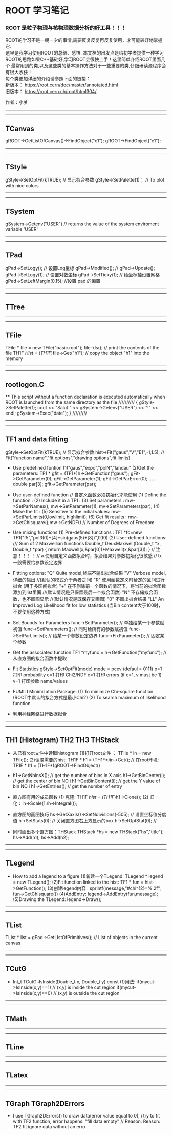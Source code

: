 #  ROOT 学习笔记
### ROOT 是粒子物理与核物理数据分析的好工具！！！      
ROOT的学习不是一朝一夕的事情,需要反复反复再反复使用，才可能较好地掌握它.                   
这里是我学习使用ROOT的总结、感悟. 本文档的出发点是给初学者提供一种学习
ROOT的思路如果C++基础好,学习ROOT会很快上手！这里简单介绍ROOT里面几个
最常用到的类,以及这些类的基本操作方法对于一些重要的类,仔细研读源程序会
有很大收获！              
每个类更加详细的介绍请参照下面的链接：                    
新版本： https://root.cern/doc/master/annotated.html  
旧版本： https://root.cern.ch/root/html304/           
                                                         
作者：小关                                            
________________________________________________________________________________
----------
TCanvas
----------
gROOT->GetListOfCanvas()->FindObject("c1");
gROOT->FindObject("c1");


_______________________________________________________________________________
---------
TStyle
---------
gStyle->SetOptFit(kTRUE);  // 显示拟合参数
gStyle->SetPalette(1)；    // To plot with nice colors



________________________________________________________________________________
----------
TSystem
----------
gSystem->Getenv("USER")  // returns the value of the system enviroment variable 'USER'


________________________________________________________________________________
----------
TPad
----------
gPad->SetLogy();     // 设置Log坐标
gPad->Modified();    //
gPad->Update();
gPad->SetLogy(1);    // 设置对数坐标
gPad->SetTicky(1);   // 给坐标轴设置网格
gPad->SetLeftMargin(0.15);  //设置 pad 的偏置

_______________________________________________________________________________
----------
TTree
----------



_______________________________________________________________________________
----------
TFile
----------
TFile * file = new TFile("basic.root");
file->ls();                              // print the contents of the file
TH1F *Hist = (TH1F*)file->Get("h1");     // copy the object "h1" into the memory

_______________________________________________________________________________
-------------
rootlogon.C
-------------
** This script without a function declaration is executed
automatically when ROOT is launched from the same
directory as the file
//////////
{
gStyle->SetPalette(1);
cout << "Salut " << gSystem->Getenv("USER") << "!" << endl;
gSystem->Exec("date");
}
/////////


_______________________________________________________________________________
---------------------
TF1 and data fitting
---------------------
gStyle->SetOptFit(kTRUE);  // 显示拟合参数
hist->Fit("gaus","V","E1",-1,1.5); // Fit("function name","fit options","drawing options",fit limits)

* Use predefined funtion
  (1)"gaus","expo","polN","landau"
  (2)Get the parameters:
     TF1 * gfit = (TF1*)h->GetFunction("gaus");
     gFit->GetParameter(0);
     gFit->GetParameter(1);
     gFit->GetParError(0);
     ......
     double par[3];
     gfit->GetParameter(par);

* Use user-defined function
  // 自定义函数必须初始化才能使用
  (1) Define the function :
  (2) Include it in a TF1 :
  (3) Set parameters  : mw->SetParNames(); mw->SetParameter(1); mv->SetParameters(par);
  (4) Make the fit    :
  (5) Sensitive to the initial values: mw->SetParLimits(0,lowlimit, highlimit);
  (6) Get fit results : mw->GetChisquare();mw->GetNDF() // Number of Degrees of Freedom

* Use mixing functions
  (1) Pre-defined functions : TF1 *fc=new TF1("f5","pol3(0)+[4]*sin(gaus(5)+[8])",0,10)
  (2) User-defined functions:
   /// Sum of 2 Maxwellian functions
    Double_t DeuxMaxwell(Double_t *x, Double_t *par)
   {
     return Maxwell(x,&par[0])+Maxwell(x,&par[3]);
   }
   // 注意！！！！
   // a.使用自定义函数拟合时，拟合结果对参数初始化很敏感
   // b.一般需要给参数设定边界

* Fittting options:
  "Q"   Quite model,终端不输出拟合结果
  "V"   Verbose model, 详细的输出    //(默认的模式介于两者之间)
  "R"   使用函数定义时给定的区间进行拟合 (用于多区间拟合)
  "+"   在不删除前一个函数的情况下，将当前的拟合函数添加到list里面  //(默认情况是只保留最后一个拟合函数)
  "N"   不存储拟合函数，也不画图显示    //(默认情况是既保存又画图)
  "0"   不画出拟合结果
  "LL"  An Improved Log Likelihood fit for low statistics (当Bin content大于100时，不要使用这种方式)


* Set Bounds for Parameters
  func->SetParameter();    // 单独给某一个参数赋初值
  func->SetParameters();   // 同时给所有的参数赋初值
  func->SetParLimits();    // 给某一个参数设定边界
  func->FixParameter();    // 固定某个参数

* Get the associated function
  TF1 *myfunc = h->GetFunction("myfunc");  // 从直方图的拟合函数中提取

* Fit Statistics
  gStyle->SetOptFit(mode)    mode = pcev  (defaul = 0111)
  p=1   打印 probability
  c=1   打印 Chi2/NDF
  e=1   打印 errors (if e=1, v must be 1)
  v=1   打印参数 name/values

* FUMILI Minimization Package:
  (1) To minimize Chi-square function          (ROOT中默认的拟合方式是最小Chi2)
  (2) To search maximum of likelihood function

* 利用神经网络进行数据拟合

________________________________________________________________________________
----------------
TH1 (Histogram)
TH2
TH3
THStack
---------------
* 从已有root文件中读取histogram
  (1)打开root文件  ： TFile * in = new TFile();
  (2)读取需要的hist:  TH1F * h1 = (TH1F*)in->Get();
  // 在root环境: TF1F * h1 = (TH1F*)gROOT->FindObject()

* h1->GetNbinsX();          // get the number of bins in X axis
  h1->GetBinCenter(i);      // get the center of bin NO.i
  h1->GetBinContent(i);     // get the Y value of bin NO.i
  h1->GetEntries();         // get the number of entry

* 直方图有用的成员函数
  (1) 克隆:   TH1F *hist = (TH1F*)h1->Clone();
  (2) 归一化： h->Scale(1./h->Integral());


* 直方图的画图技巧
  hs->GetXaxis()->SetNdivisions(-505);    // 设置坐标值分度值
  h->SetStats(0);     // 关闭直方图右上方显示的box
  h->SetOptStat(0);   //

* 同时画出多个直方图：THStack
  THStack *hs = new THStack("hs","title");
  hs->Add(h1);
  hs->Add(h2);
________________________________________________________________________________
----------
TLegend
----------
* How to add a legend to a figure
  (1)新建一个TLegend: TLegend * legend = new TLegend();
  (2)Fit function linked to the hist: TF1 * fun = hist->GetFunction();
  (3)创建legend内容 :      sprintf(message,"#chi^{2}=%.2f", fun->GetChisquare())
  (4)AddEntry:            legend->AddEntry(fun,message);
  (5)Drawing the TLegend: legend->Draw();



________________________________________________________________________________
---------
TList
---------
TList * list = gPad->GetLIstOfPrimitives(); // List of objects in the current canvas



________________________________________________________________________________
--------
TCutG
--------
*  Int_t TCutG::IsInside(Double_t x, Double_t y) const
   (1)用法:
      if(mycut->IsInside(x,y)==1) // (x,y) is inside the cut region
      if(mycut->IsInside(x,y)==0) // (x,y) is outside the cut region

______________________________________________________________________________________
--------
TMath
-------

______________________________________________________________________________________
--------
TLine
--------

______________________________________________________________________________________
--------
TLatex
--------



______________________________________________________________________________________
----------------
TGraph
TGraph2DErrors
----------------
* I use TGraph2DErrors() to draw data(error value equal to 0), i try to fit
  with TF2 function, error happens: "fill data empty"
  // Reason: Reason: TF2 fit ignore data without an erro
